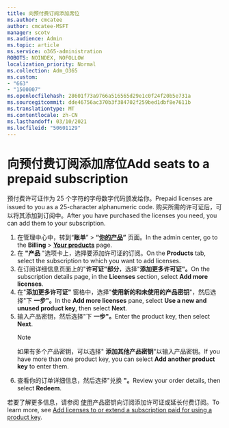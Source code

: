 ```yaml
---
title: 向预付费订阅添加席位
ms.author: cmcatee
author: cmcatee-MSFT
manager: scotv
ms.audience: Admin
ms.topic: article
ms.service: o365-administration
ROBOTS: NOINDEX, NOFOLLOW
localization_priority: Normal
ms.collection: Adm_O365
ms.custom:
- "663"
- "1500007"
ms.openlocfilehash: 28601f73a9766a516565d29e1c0f24f20b5e731a
ms.sourcegitcommit: dde46756ac370b3f384702f259bed1dbf8e7611b
ms.translationtype: MT
ms.contentlocale: zh-CN
ms.lasthandoff: 03/10/2021
ms.locfileid: "50601129"
---
```

# <a name="add-seats-to-a-prepaid-subscription"></a><span data-ttu-id="7dc3f-102">向预付费订阅添加席位</span><span class="sxs-lookup"><span data-stu-id="7dc3f-102">Add seats to a prepaid subscription</span></span>

<span data-ttu-id="7dc3f-103">预付费许可证作为 25 个字符的字母数字代码颁发给你。</span><span class="sxs-lookup"><span data-stu-id="7dc3f-103">Prepaid licenses are issued to you as a 25-character alphanumeric code.</span></span> <span data-ttu-id="7dc3f-104">购买所需的许可证后，可以将其添加到订阅中。</span><span class="sxs-lookup"><span data-stu-id="7dc3f-104">After you have purchased the licenses you need, you can add them to your subscription.</span></span>

1. <span data-ttu-id="7dc3f-105">在管理中心中，转到“**账单**” > **“[你的产品](https://go.microsoft.com/fwlink/p/?linkid=842054)”** 页面。</span><span class="sxs-lookup"><span data-stu-id="7dc3f-105">In the admin center, go to the **Billing** > **[Your products](https://go.microsoft.com/fwlink/p/?linkid=842054)** page.</span></span>
2. <span data-ttu-id="7dc3f-106">在 **"产品** "选项卡上，选择要添加许可证的订阅。</span><span class="sxs-lookup"><span data-stu-id="7dc3f-106">On the **Products** tab, select the subscription to which you want to add licenses.</span></span>
3. <span data-ttu-id="7dc3f-107">在订阅详细信息页面上的"**许可证"部分**，选择"**添加更多许可证"。**</span><span class="sxs-lookup"><span data-stu-id="7dc3f-107">On the subscription details page, in the **Licenses** section, select **Add more licenses**.</span></span>
4. <span data-ttu-id="7dc3f-108">在"**添加更多许可证"** 窗格中，选择"**使用新的和未使用的产品密钥**"，然后选择"下 **一步"。**</span><span class="sxs-lookup"><span data-stu-id="7dc3f-108">In the **Add more licenses** pane, select **Use a new and unused product key**, then select **Next**.</span></span>
5. <span data-ttu-id="7dc3f-109">输入产品密钥，然后选择"下 **一步"。**</span><span class="sxs-lookup"><span data-stu-id="7dc3f-109">Enter the product key, then select **Next**.</span></span>
    > [!NOTE]
    > <span data-ttu-id="7dc3f-110">如果有多个产品密钥，可以选择" **添加其他产品密钥**"以输入产品密钥。</span><span class="sxs-lookup"><span data-stu-id="7dc3f-110">If you have more than one product key, you can select **Add another product key** to enter them.</span></span>
6. <span data-ttu-id="7dc3f-111">查看你的订单详细信息，然后选择"兑换 **"。**</span><span class="sxs-lookup"><span data-stu-id="7dc3f-111">Review your order details, then select **Redeem**.</span></span>

<span data-ttu-id="7dc3f-112">若要了解更多信息，请参阅 [使用](https://docs.microsoft.com/microsoft-365/commerce/licenses/add-licenses-using-product-key)产品密钥向订阅添加许可证或延长付费订阅。</span><span class="sxs-lookup"><span data-stu-id="7dc3f-112">To learn more, see [Add licenses to or extend a subscription paid for using a product key](https://docs.microsoft.com/microsoft-365/commerce/licenses/add-licenses-using-product-key).</span></span>